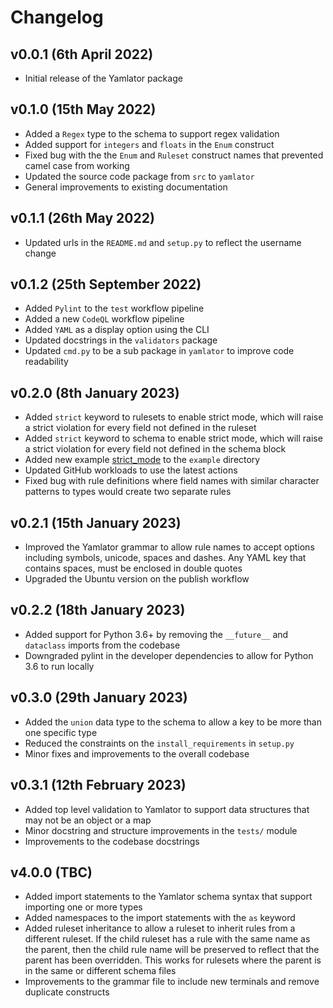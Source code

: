 # Changelog

## v0.0.1 (6th April 2022)

* Initial release of the Yamlator package

## v0.1.0 (15th May 2022)

* Added a `Regex` type to the schema to support regex validation
* Added support for `integers` and `floats` in the `Enum` construct
* Fixed bug with the the `Enum` and `Ruleset` construct names that prevented camel case from working
* Updated the source code package from `src` to `yamlator`
* General improvements to existing documentation

## v0.1.1 (26th May 2022)

* Updated urls in the `README.md` and `setup.py` to reflect the username change

## v0.1.2 (25th September 2022)

* Added `Pylint` to the `test` workflow pipeline
* Added a new `CodeQL` workflow pipeline
* Added `YAML` as a display option using the CLI
* Updated docstrings in the `validators` package
* Updated `cmd.py` to be a sub package in `yamlator` to improve code readability

## v0.2.0 (8th January 2023)

* Added `strict` keyword to rulesets to enable strict mode, which will raise a strict violation for every field not defined in the ruleset
* Added `strict` keyword to schema to enable strict mode, which will raise a strict violation for every field not defined in the schema block
* Added new example [strict_mode](./example/strict_mode/) to the `example` directory
* Updated GitHub workloads to use the latest actions
* Fixed bug with rule definitions where field names with similar character patterns to types would create two separate rules

## v0.2.1 (15th January 2023)

* Improved the Yamlator grammar to allow rule names to accept options including symbols, unicode, spaces and dashes. Any YAML key that contains spaces, must be enclosed in double quotes
* Upgraded the Ubuntu version on the publish workflow

## v0.2.2 (18th January 2023)

* Added support for Python 3.6+ by removing the `__future__` and `dataclass` imports from the codebase
* Downgraded pylint in the developer dependencies to allow for Python 3.6 to run locally

## v0.3.0 (29th January 2023)

* Added the `union` data type to the schema to allow a key to be more than one specific type
* Reduced the constraints on the `install_requirements` in `setup.py`
* Minor fixes and improvements to the overall codebase

## v0.3.1 (12th February 2023)

* Added top level validation to Yamlator to support data structures that may not be an object or a map
* Minor docstring and structure improvements in the `tests/` module
* Improvements to the codebase docstrings

## v4.0.0 (TBC)

* Added import statements to the Yamlator schema syntax that support importing one or more types
* Added namespaces to the import statements with the `as` keyword
* Added ruleset inheritance to allow a ruleset to inherit rules from a different ruleset. If the child ruleset has a rule with the same name as the parent, then the child rule name will be preserved to reflect that the parent has been overridden. This works for rulesets where the parent is in the same or different schema files
* Improvements to the grammar file to include new terminals and remove duplicate constructs
